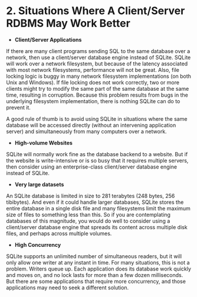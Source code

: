 # 2\. Situations Where A Client/Server RDBMS May Work Better


* **Client/Server Applications**




If there are many client programs sending SQL to the same 
database over a network, then use a client/server database
engine instead of SQLite. SQLite will work over a network filesystem,
but because of the latency associated with most network filesystems,
performance will not be great. Also, file locking logic is buggy in
many network filesystem implementations (on both Unix and Windows).
If file locking does not work correctly,
two or more clients might try to modify the
same part of the same database at the same time, resulting in 
corruption. Because this problem results from bugs in
the underlying filesystem implementation, there is nothing SQLite
can do to prevent it.


A good rule of thumb is to avoid using SQLite
in situations where the same database will be accessed directly
(without an intervening application server) and simultaneously
from many computers over a network.
* **High\-volume Websites**


SQLite will normally work fine as the database backend to a website.
But if the website is write\-intensive or is so busy that it requires
multiple servers, then consider using an enterprise\-class client/server 
database engine instead of SQLite.
* **Very large datasets**


An SQLite database is limited in size to 281 terabytes 
(248 bytes, 256 tibibytes).
And even if it could handle larger databases, SQLite stores the entire
database in a single disk file and many filesystems limit the maximum
size of files to something less than this. So if you are contemplating
databases of this magnitude, you would do well to consider using a
client/server database engine that spreads its content across multiple
disk files, and perhaps across multiple volumes.
* **High Concurrency**



SQLite supports an unlimited number of simultaneous readers, but it 
will only allow one writer at any instant in time.
For many situations, this is not a problem. Writers queue up. Each application
does its database work quickly and moves on, and no lock lasts for more
than a few dozen milliseconds. But there are some applications that require
more concurrency, and those applications may need to seek a different
solution.



